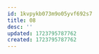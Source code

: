 ```yaml
---
id: 1kvpykb073m9o05yvf692s7
title: 08
desc: ''
updated: 1723795787762
created: 1723795787762
---
```

